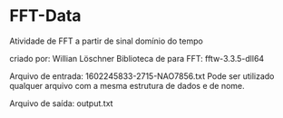 # FFT-Data
Atividade de FFT a partir de sinal domínio do tempo

criado por: Willian Löschner
Biblioteca de para FFT: fftw-3.3.5-dll64

Arquivo de entrada: 1602245833-2715-NAO7856.txt
Pode ser utilizado qualquer arquivo com a mesma estrutura de dados e de nome.

Arquivo de saída: output.txt
